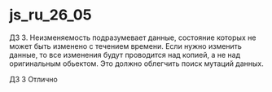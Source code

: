 # js_ru_26_05
ДЗ 3.
Неизменяемость подразумевает данные, состояние которых не может быть изменено с течением времени.
Если нужно изменить данные, то все изменения будут проводится над копией, а не над оригинальным обьектом.
Это должно облегчить поиск мутаций данных.

ДЗ 3 Отлично
